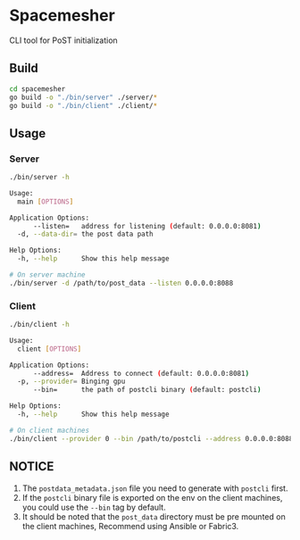 # Spacemesher

CLI tool for PoST initialization

## Build
```bash
cd spacemesher
go build -o "./bin/server" ./server/*
go build -o "./bin/client" ./client/*
```

## Usage
### Server
```bash
./bin/server -h
```
```bash
Usage:
  main [OPTIONS]

Application Options:
      --listen=   address for listening (default: 0.0.0.0:8081)
  -d, --data-dir= the post data path

Help Options:
  -h, --help      Show this help message
```
```bash
# On server machine
./bin/server -d /path/to/post_data --listen 0.0.0.0:8088
```
### Client
```bash
./bin/client -h
```
```bash
Usage:
  client [OPTIONS]

Application Options:
      --address=  Address to connect (default: 0.0.0.0:8081)
  -p, --provider= Binging gpu
      --bin=      the path of postcli binary (default: postcli)

Help Options:
  -h, --help      Show this help message
```
```bash
# On client machines
./bin/client --provider 0 --bin /path/to/postcli --address 0.0.0.0:8088
```

## NOTICE
1. The `postdata_metadata.json` file you need to generate with `postcli` first.
2. If the `postcli` binary file is exported on the env on the client machines, you could use the `--bin` tag by default.
3. It should be noted that the `post_data` directory must be pre mounted on the client machines, Recommend using Ansible or Fabric3.
